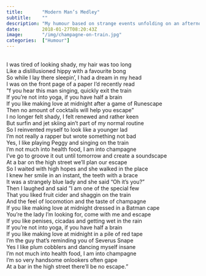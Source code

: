 ```yaml
---
title:       "Modern Man’s Medley"
subtitle:    ""
description: "My humour based on strange events unfolding on an afternoon out in the high street"
date:        2018-01-27T08:20:43Z
image:       "/img/champagne-on-train.jpg"
categories:  ["Humour"]
---
```

<br>I was tired of looking shady, my hair was too long
<br>Like a dislillusioned hippy with a favourite bong
<br>So while I lay there sleepin’, I had a dream in my head
<br>I was on the front page of a paper I’d recently read
<br>"f you hear this man singing, quickly exit the train
<br>If you’re not into yoga, if you have half a brain
<br>If you like making love at midnight after a game of Runescape
<br>Then no amount of cocktails will help you escape”
<br>I no longer felt shady, I felt renewed and rather keen
<br>But surfin and jet skiing ain’t part of my normal routine
<br>So I reinvented myself to look like a younger lad
<br>I’m not really a rapper but wrote something not bad
<br>Yes, I like playing Peggy and singing on the train
<br>I’m not much into health food, I am into champagne
<br>I’ve go to groove it out until tomorrow and create a soundscape
<br>At a bar on the high street we’ll plan our escape
<br>So I waited with high hopes and she walked in the place
<br>I knew her smile in an instant, the teeth with a brace
<br>It was a strangely blue lady and she said “Oh it’s you?”
<br>Then I laughed and said ”I am one of the special few
<br>That you liked fruit cider and shaggin on the train
<br>And the feel of locomotion and the taste of champagne
<br>If you like making love at midnight dressed in a Batman cape
<br>You’re the lady I’m looking for, come with me and escape
<br>If you like penises, cicadas and getting wet in the rain
<br>If you’re not into yoga, if you have half a brain
<br>If you like making love at midnight in a pile of red tape
<br>I’m the guy that’s reminding you of Severus Snape
<br>Yes I like plum cobblers and dancing myself insane
<br>I’m not much into health food, I am into champagne
<br>I’m so very handsome onlookers often gape
<br>At a bar in the high street there’ll be no escape.”